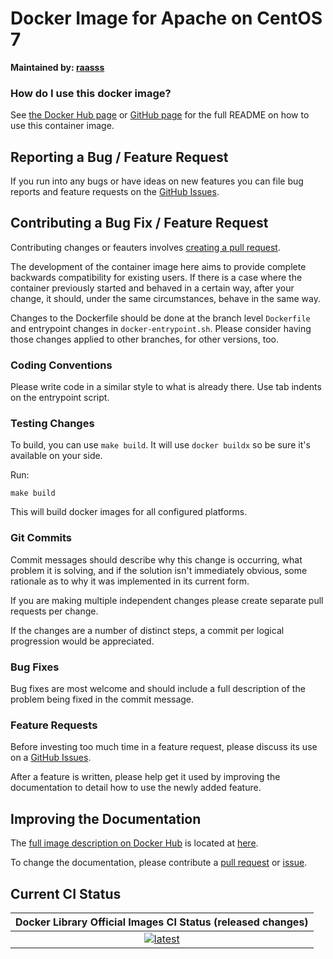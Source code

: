 # Docker Image for Apache on CentOS 7

**Maintained by: [raasss](https://github.com/raasss/)**

### How do I use this docker image?

See [the Docker Hub page](https://hub.docker.com/repository/docker/raasss/apache-centos-7/general) or [GitHub page](https://github.com/raasss/docker-apache-centos-7/blob/main/README.docker.io.md) for the full README on how to use this container image.

## Reporting a Bug / Feature Request

If you run into any bugs or have ideas on new features you can file bug reports and feature requests on the [GitHub Issues](https://github.com/raasss/docker-apache-centos-7/issues).

## Contributing a Bug Fix / Feature Request

Contributing changes or feauters involves [creating a pull request](https://github.com/raasss/docker-apache-centos-7/pulls).

The development of the container image here aims to provide complete backwards compatibility for existing users. If there is a case where the container previously started and behaved in a certain way, after your change, it should, under the same circumstances, behave in the same way.

Changes to the Dockerfile should be done at the branch level `Dockerfile` and entrypoint changes in `docker-entrypoint.sh`. Please consider having those changes applied to other branches, for other versions, too.

### Coding Conventions

Please write code in a similar style to what is already there. Use tab indents on the entrypoint script.

### Testing Changes

To build, you can use `make build`. It will use `docker buildx` so be sure it's available on your side.

Run:
```
make build
```

This will build docker images for all configured platforms.

### Git Commits

Commit messages should describe why this change is occurring, what problem it is solving, and if the solution isn't immediately obvious, some rationale as to why it was implemented in its current form. 

If you are making multiple independent changes please create separate pull requests per change.

If the changes are a number of distinct steps, a commit per logical progression would be appreciated.

### Bug Fixes

Bug fixes are most welcome and should include a full description of the problem being fixed in the commit message.

### Feature Requests

Before investing too much time in a feature request, please discuss its use on a [GitHub Issues](https://github.com/raasss/docker-apache-centos-7/issues).

After a feature is written, please help get it used by improving the documentation to detail how to use the newly added feature.

## Improving the Documentation

The [full image description on Docker Hub](https://hub.docker.com/r/raasss/apache-centos-7) is located at [here](https://github.com/raasss/docker-apache-centos-7/blob/main/README.docker.io.md).

To change the documentation, please contribute a [pull request](https://github.com/raasss/docker-apache-centos-7/pulls) or [issue](https://github.com/raasss/docker-apache-centos-7/issues).


## Current CI Status

| Docker Library Official Images CI Status (released changes) |
|:-:|
| [![latest](https://github.com/raasss/docker-apache-centos-7/actions/workflows/latest.yml/badge.svg)](https://github.com/raasss/docker-apache-centos-7/actions/workflows/latest.yml) |
